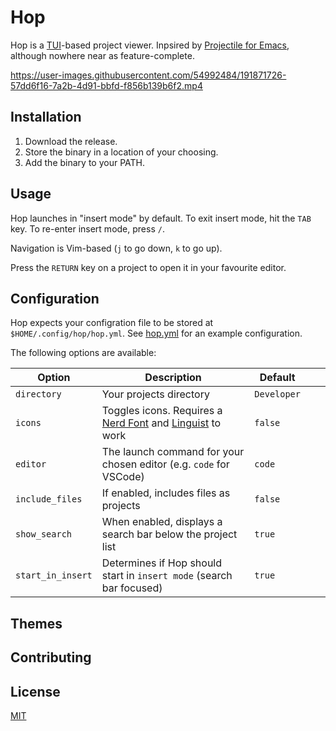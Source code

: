 # Hop

Hop is a [TUI](https://github.com/fdehau/tui-rs)-based project viewer. Inpsired by [Projectile for Emacs](https://github.com/bbatsov/projectile), although nowhere near as feature-complete.

https://user-images.githubusercontent.com/54992484/191871726-57dd6f16-7a2b-4d91-bbfd-f856b139b6f2.mp4

## Installation

1. Download the release. 
2. Store the binary in a location of your choosing.
3. Add the binary to your PATH. 

## Usage

Hop launches in "insert mode" by default. To exit insert mode, hit the `TAB` key. To re-enter insert mode, press `/`.

Navigation is Vim-based (`j` to go down, `k` to go up).

Press the `RETURN` key on a project to open it in your favourite editor.

## Configuration

Hop expects your configration file to be stored at `$HOME/.config/hop/hop.yml`. See [hop.yml](https://github.com/ben-maclaurin/hop/blob/main/hop.yml) for an example configuration.

The following options are available:

| Option            | Description                                                                                                                                | Default     |   |   |
|-------------------|--------------------------------------------------------------------------------------------------------------------------------------------|-------------|---|---|
| `directory`       | Your projects directory                                                                                                                    | `Developer` |   |   |
| `icons`           | Toggles icons. Requires a [Nerd Font](https://www.nerdfonts.com/font-downloads) and [Linguist](https://github.com/github/linguist) to work | `false`     |   |   |
| `editor`          | The launch command for your chosen editor (e.g. `code` for VSCode)                                                                         | `code`      |   |   |
| `include_files`   | If enabled, includes files as projects                                                                                                     | `false`     |   |   |
| `show_search`     | When enabled, displays a search bar below the project list                                                                                 | `true`      |   |   |
| `start_in_insert` | Determines if Hop should start in `insert mode` (search bar focused)                                                                       | `true`      |   |   |

## Themes

## Contributing

## License
[MIT](https://choosealicense.com/licenses/mit/)
